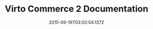 ---
title: Virto Commerce 2 Documentation
description: Virto Commerce 2 Documentation
layout: docs
date: 2015-09-19T03:02:04.137Z
---